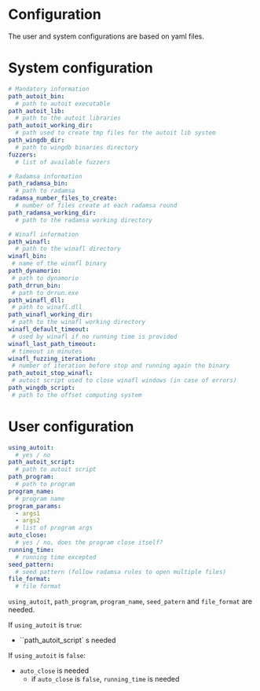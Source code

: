 Configuration
=====================================

The user and system configurations are based on yaml files.

System configuration
=====================

```yaml
# Mandatory information
path_autoit_bin:
  # path to autoit executable
path_autoit_lib:
  # path to the autoit libraries
path_autoit_working_dir:
  # path used to create tmp files for the autoit lib system
path_wingdb_dir:
  # path to wingdb binaries directory
fuzzers:
  # list of available fuzzers

# Radamsa information
path_radamsa_bin:
  # path to radamsa
radamsa_number_files_to_create:
  # number of files create at each radamsa round
path_radamsa_working_dir:
  # path to the radamsa working directory

# Winafl information
path_winafl:
  # path to the winafl directory
winafl_bin:
 # name of the winafl binary
path_dynamorio:
 # path to dynamorio
path_drrun_bin:
 # path to drrun.exe
path_winafl_dll:
 # path to winafl.dll
path_winafl_working_dir:
 # path to the winafl working directory
winafl_default_timeout:
 # used by winafl if no running time is provided
winafl_last_path_timeout:
 # timeout in minutes
winafl_fuzzing_iteration:
 # number of iteration before stop and running again the binary
path_autoit_stop_winafl:
 # autoit script used to close winafl windows (in case of errors)
path_wingdb_script:
 # path to the offset computing system
```

User configuration
==================

```yaml
using_autoit:
  # yes / no
path_autoit_script:
  # path to autoit script
path_program: 
  # path to program  
program_name:
  # program name 
program_params:
  - args1
  - args2
  # list of program args
auto_close:
  # yes / no, does the program close itself?
running_time:
  # running time excepted
seed_pattern:
  # seed pattern (follow radamsa rules to open multiple files)
file_format:
  # file format
```

`using_autoit`, `path_program`, `program_name`, `seed_patern` and `file_format` are needed.

If `using_autoit` is `true`:
- ``path_autoit_script` s needed

If `using_autoit` is `false`:
-  `auto_close` is needed
	- if `auto_close` is `false`, `running_time` is needed


